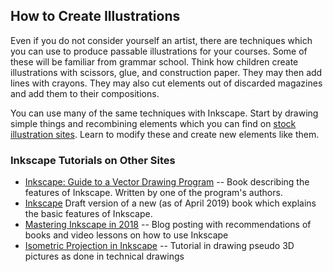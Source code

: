 ## How to Create Illustrations

Even if you do not consider yourself an artist, there are techniques which you
can use to produce passable illustrations for your courses. Some of these will
be familiar from grammar school. Think how children create illustrations with
scissors, glue, and construction paper. They may then add lines with crayons.
They may also cut elements out of discarded magazines and add them to their
compositions.

You can use many of the same techniques with Inkscape. Start by drawing simple
things and recombining elements which you can find on
[stock illustration sites](../stock-material/).
Learn to modify these and create new elements like them.

### Inkscape Tutorials on Other Sites

* [Inkscape: Guide to a Vector Drawing Program](http://tavmjong.free.fr/INKSCAPE/MANUAL/html/) --
    Book describing the features of Inkscape. Written by one of the
    program's authors.
* [Inkscape](https://en.flossmanuals.net/inkscape/_full/)
    Draft version of a new (as of April 2019) book which explains the
    basic features of Inkscape.
* [Mastering Inkscape in 2018](http://libregraphicsworld.org/blog/entry/mastering-inkscape-in-2018) --
    Blog posting with recommendations of books and video lessons on how
    to use Inkscape
* [Isometric Projection in Inkscape](http://ahninniah.blogspot.com/2013/04/isometric-projection-in-inkscape.html) --
    Tutorial in drawing pseudo 3D pictures as done in technical drawings

